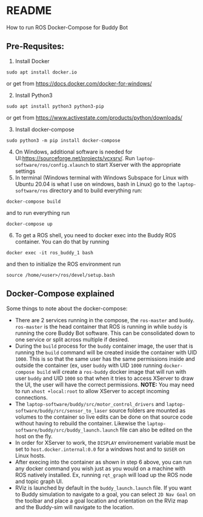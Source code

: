 
# README
How to run ROS Docker-Compose for Buddy Bot
## Pre-Requsites:
 1. Install Docker  
```
sudo apt install docker.io
```
or get from https://docs.docker.com/docker-for-windows/

 2. Install Python3
```
sudo apt install python3 python3-pip
```
or get from https://www.activestate.com/products/python/downloads/

 3. Install docker-compose
```
sudo python3 -m pip install docker-compose
```

 4. On Windows, additional software is needed for UI:https://sourceforge.net/projects/vcxsrv/. Run `laptop-software/ros/config.xlaunch` to start Xserver with the appropriate settings
 5. In terminal (Windows terminal with Windows Subspace for Linux with Ubuntu 20.04 is what I use on windows, bash in Linux) go to the `laptop-software/ros` directory and to build everything run:
```
docker-compose build
```
and to run everything run
```
docker-compose up
```
6. To get a ROS shell, you need to docker exec into the Buddy ROS container. You can do that by running
```
docker exec -it ros_buddy_1 bash
```
and then to initialize the ROS environment run
```
source /home/<user>/ros/devel/setup.bash
```

## Docker-Compose explained
Some things to note about the docker-compose:
 - There are 2 services running in the compose, the `ros-master` and `buddy`. `ros-master` is the head container that ROS is running in while `buddy` is running the core Buddy Bot software. This can be consolidated down to one service or split across multiple if desired.
 - During the `build` process for the `buddy` container image, the user that is running the `build` command will be created inside the container with UID `1000`. This is so that the same user has the same permissions inside and outside the container (ex, user `buddy` with UID `1000` running `docker-compose build` will create a `ros-buddy` docker image that will run with user `buddy` and UID `1000` so that when it tries to access XServer to draw the UI, the user will have the correct permissions. **NOTE:** You may need to run `xhost +local:root` to allow XServer to accept incoming connections.
 - The `laptop-software/buddy/src/motor_control_drivers` and `laptop-software/buddy/src/sensor_to_laser` source folders are mounted as volumes to the container so live edits can be done on that source code without having to rebuild the container. Likewise the `laptop-software/buddy/src/buddy_launch.launch` file can also be edited on the host on the fly.
 - In order for XServer to work, the `DISPLAY` environement variable must be set to `host.docker.internal:0.0` for a windows host and to `$USER` on Linux hosts.
 - After execing into the container as shown in step 6 above, you can run any docker command you wish just as you would on a machine with ROS natively installed. Ex, running `rqt_graph` will load up the ROS node and topic graph UI.
 - RViz is launched by default in the `buddy_launch.launch` file. If you want to Buddy simulation to navigate to a goal, you can select `2D Nav Goal` on the toolbar and place a goal location and orientation on the RViz map and the Buddy-sim will navigate to the location.
